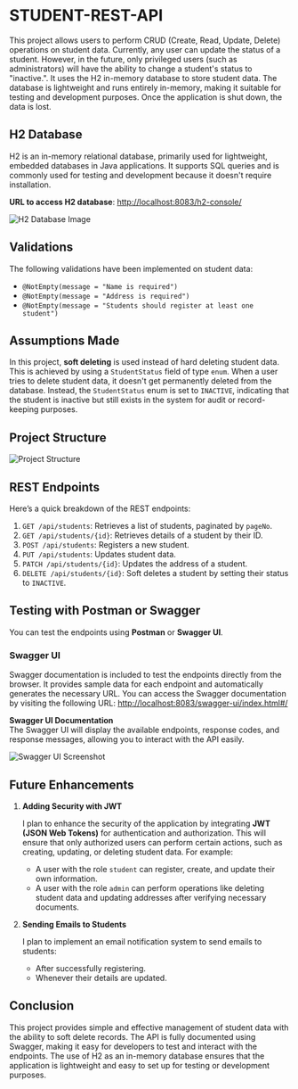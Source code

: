 # **STUDENT-REST-API**

This project allows users to perform CRUD (Create, Read, Update, Delete) operations on student data. Currently, any user can update the status of a student. However, in the future, only privileged users (such as administrators) will have the ability to change a student's status to "inactive.". It uses the H2 in-memory database to store student data. The database is lightweight and runs entirely in-memory, making it suitable for testing and development purposes. Once the application is shut down, the data is lost.

## **H2 Database**

H2 is an in-memory relational database, primarily used for lightweight, embedded databases in Java applications. It supports SQL queries and is commonly used for testing and development because it doesn't require installation.

**URL to access H2 database**: [http://localhost:8083/h2-console/](http://localhost:8083/h2-console/)

![H2 Database Image](https://github.com/user-attachments/assets/3d9ca197-069d-4a0f-af97-671e2efa7eb8)

## **Validations**

The following validations have been implemented on student data:

- `@NotEmpty(message = "Name is required")`
- `@NotEmpty(message = "Address is required")`
- `@NotEmpty(message = "Students should register at least one student")`

## **Assumptions Made**

In this project, **soft deleting** is used instead of hard deleting student data. This is achieved by using a `StudentStatus` field of type `enum`. When a user tries to delete student data, it doesn't get permanently deleted from the database. Instead, the `StudentStatus` enum is set to `INACTIVE`, indicating that the student is inactive but still exists in the system for audit or record-keeping purposes.

## **Project Structure**

![Project Structure](https://github.com/user-attachments/assets/f09b0881-abad-4840-87dd-c902ba0576e4)

## **REST Endpoints**

Here’s a quick breakdown of the REST endpoints:

1. `GET /api/students`: Retrieves a list of students, paginated by `pageNo`.
2. `GET /api/students/{id}`: Retrieves details of a student by their ID.
3. `POST /api/students`: Registers a new student.
4. `PUT /api/students`: Updates student data.
5. `PATCH /api/students/{id}`: Updates the address of a student.
6. `DELETE /api/students/{id}`: Soft deletes a student by setting their status to `INACTIVE`.

## **Testing with Postman or Swagger**

You can test the endpoints using **Postman** or **Swagger UI**.

### **Swagger UI**

Swagger documentation is included to test the endpoints directly from the browser. It provides sample data for each endpoint and automatically generates the necessary URL. You can access the Swagger documentation by visiting the following URL: [http://localhost:8083/swagger-ui/index.html#/](http://localhost:8083/swagger-ui/index.html#/)

**Swagger UI Documentation**  
The Swagger UI will display the available endpoints, response codes, and response messages, allowing you to interact with the API easily.

![Swagger UI Screenshot](https://github.com/user-attachments/assets/eecc077f-9eb7-499e-bb2b-8514f5102526)

## **Future Enhancements**

1. **Adding Security with JWT**

   I plan to enhance the security of the application by integrating **JWT (JSON Web Tokens)** for authentication and authorization. This will ensure that only authorized users can perform certain actions, such as creating, updating, or deleting student data. For example:
   - A user with the role `student` can register, create, and update their own information.
   - A user with the role `admin` can perform operations like deleting student data and updating addresses after verifying necessary documents.

2. **Sending Emails to Students**

   I plan to implement an email notification system to send emails to students:
   - After successfully registering.
   - Whenever their details are updated.

## **Conclusion**

This project provides simple and effective management of student data with the ability to soft delete records. The API is fully documented using Swagger, making it easy for developers to test and interact with the endpoints. The use of H2 as an in-memory database ensures that the application is lightweight and easy to set up for testing or development purposes.
